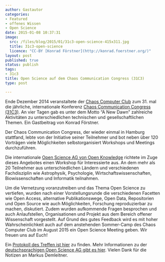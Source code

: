 ```yaml
---
author: Gastautor
categories:
- Featured
- offenes Wissen
- Open Science
date: 2015-01-08 10:37:31
image:
  src: /files/blog/2015/01/31c3-open-science-415x311.jpg
  title: 31c3-open-science
  licence: "CC-BY [Konrad Förstner](http://konrad.foerstner.org/)"
layout: post
published: true
status: publish
tags:
- 31c3
title: Open Science auf dem Chaos Communication Congress (31C3)
type: post

---
```

Ende Dezember 2014 veranstaltete der [Chaos Computer Club](http://ccc.de/) zum 31. mal die jährliche, internationale Konferenz [Chaos Communication Congress (31C3)](https://events.ccc.de/congress/2014/wiki/Static:Main_Page). An vier Tagen gab es unter dem Motto “A New Dawn” zahlreiche Aktivitäten zu unterschiedlichen technischen und gesellschaftlichen Themen. Ein Gastbeitrag von Konrad Förstner.

Der Chaos Communication Congress, der wieder einmal in Hamburg stattfand, lebte von der Initiative seiner Teilnehmer und bot neben über 120 Vorträgen viele Möglichkeiten selbstorganisiert Workshops und Meetings durchzuführen.

Die internationale [Open Science AG von Open Knowledge](http://science.okfn.org/) richtete im Zuge dieses Angebotes einen Workshop für Interessierte aus. An dem mehr als 20 Teilnehmer aus unterschiedlichen Ländern und verschiedenen Fachdisziplin wie Astrophysik, Psychologie, Wirtschaftswissenschaften, Biowissenschaften und Informatik teilnahmen.

Um die Vernetzung voranzutreiben und das Thema Open Science zu vertiefen, wurden nach einer Vorstellungsrunde die verschiedenen Facetten wie Open Access, alternative Publikationswege, Open Data, Repositorien und Open Source wie auch Möglichkeiten, Forschung reproduzierbar zu machen, diskutiert. Zudem wurden aufkommende Fragen besprochen und auch Anlaufstellen, Organisationen und Projekt aus dem Bereich offener Wissenschaft vorgestellt. Auf Grund des gutes Feedback wird es mit hoher Wahrscheinlichkeit auch auf dem anstehenden Sommer-Camp des Chaos Computer Club im August 2015 ein Open Science Meeting geben. Wir freuen uns auf Euch!

Ein [Protokoll des Treffen ist hier](https://pad.okfn.org/p/31c3opensciencemeeting) zu finden. Mehr Informationen zu der [deutschsprachigen Open Science AG gibt es hier](/themen/offene-wissenschaft/). Vielen Dank für die Notizen an Markus Demleitner.